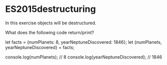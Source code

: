# ES2015destructuring
In this exercise objects will be destructured. 

What does the following code return/print?

let facts = {numPlanets: 8, yearNeptuneDiscovered: 1846};
let {numPlanets, yearNeptuneDiscovered} = facts;

console.log(numPlanets); // 8
console.log(yearNeptuneDiscovered); // 1846
